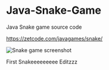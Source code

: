 # Java-Snake-Game
Java Snake game source code

https://zetcode.com/javagames/snake/  

![Snake game screenshot](snake.png)

First Snakeeeeeeeee Editzzz
